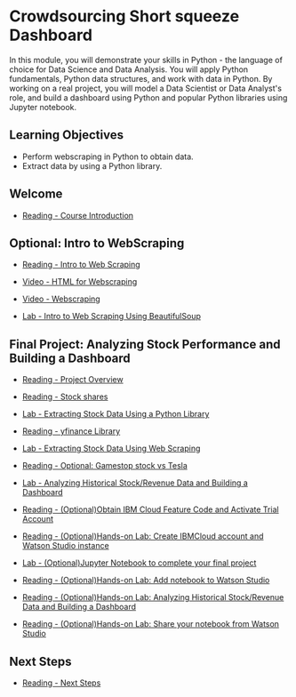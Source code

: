 # Crowdsourcing Short squeeze Dashboard

In this module, you will demonstrate your skills in Python - the language of choice for Data Science and Data Analysis. You will apply Python fundamentals, Python data structures, and work with data in Python. By working on a real project, you will model a Data Scientist or Data Analyst's role, and build a dashboard using Python and popular Python libraries using Jupyter notebook.

## Learning Objectives

- Perform webscraping in Python to obtain data.
- Extract data by using a Python library.

## Welcome

- [Reading - Course Introduction](https://www.coursera.org/learn/python-project-for-data-science/supplement/l4Jjp/course-introduction)

## Optional: Intro to WebScraping

- [Reading - Intro to Web Scraping](https://www.coursera.org/learn/python-project-for-data-science/supplement/5fzq6/intro-to-web-scraping)

- [Video - HTML for Webscraping](https://www.coursera.org/learn/python-project-for-data-science/lecture/LfwYL/html-for-webscraping)

- [Video - Webscraping](https://www.coursera.org/learn/python-project-for-data-science/lecture/rkMDa/webscraping)

- [Lab - Intro to Web Scraping Using BeautifulSoup](./Labs/WebScraping_Review_Lab.ipynb)

## Final Project: Analyzing Stock Performance and Building a Dashboard

- [Reading - Project Overview](https://www.coursera.org/learn/python-project-for-data-science/supplement/dh5kL/project-overview)

- [Reading - Stock shares](https://www.coursera.org/learn/python-project-for-data-science/supplement/x4c3o/stock-shares)

- [Lab - Extracting Stock Data Using a Python Library](./Labs/Final_Assignment%20Library.ipynb)

- [Reading - yfinance Library](https://cf-courses-data.s3.us.cloud-object-storage.appdomain.cloud/IBMDeveloperSkillsNetwork-PY0220EN-SkillsNetwork/labs/project/Yfinance_reading.md.md.html?origin=www.coursera.org)

- [Lab - Extracting Stock Data Using Web Scraping](./Labs/Final%20Assignment%20Webscraping.ipynb)

- [Reading - Optional: Gamestop stock vs Tesla](https://www.coursera.org/learn/python-project-for-data-science/supplement/ykRSN/optional-gamestop-stock-vs-tesla)

- [Lab - Analyzing Historical Stock/Revenue Data and Building a Dashboard](./Labs/Final%20Assignment.ipynb)

- [Reading - (Optional)Obtain IBM Cloud Feature Code and Activate Trial Account](https://www.coursera.org/learn/python-project-for-data-science/ungradedLti/1Cgbj/optional-obtain-ibm-cloud-feature-code-and-activate-trial-account)

- [Reading - (Optional)Hands-on Lab: Create IBMCloud account and Watson Studio instance](https://cf-courses-data.s3.us.cloud-object-storage.appdomain.cloud/IBMDeveloperSkillsNetwork-PY0101EN-SkillsNetwork/labs/Module%204/PY0101EN-4-Lab-Loading%20Data%20and%20Viewing%20Data.md.html?origin=www.coursera.org)

- [Lab - (Optional)Jupyter Notebook to complete your final project](./Labs/Final%20Assignment.ipynb)

- [Reading - (Optional)Hands-on Lab: Add notebook to Watson Studio](https://cf-courses-data.s3.us.cloud-object-storage.appdomain.cloud/IBMDeveloperSkillsNetwork-PY0101EN-SkillsNetwork/labs/FinalModule_Coursera/IBM_Watson_Studio_Project.md.html?origin=www.coursera.org)

- [Reading - (Optional)Hands-on Lab: Analyzing Historical Stock/Revenue Data and Building a Dashboard](https://www.coursera.org/learn/python-project-for-data-science/supplement/zrEhs/optional-hands-on-lab-analyzing-historical-stock-revenue-data-and-building-a)

- [Reading - (Optional)Hands-on Lab: Share your notebook from Watson Studio](https://cf-courses-data.s3.us.cloud-object-storage.appdomain.cloud/IBMDeveloperSkillsNetwork-PY0220EN-SkillsNetwork/labs/project/Share%20your%20notebook.md.html?origin=www.coursera.org)

## Next Steps

- [Reading - Next Steps](https://www.coursera.org/learn/python-project-for-data-science/supplement/f2DpY/next-steps)
